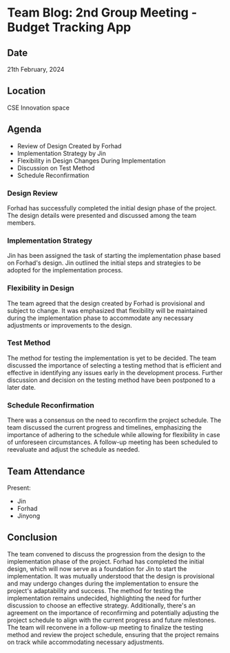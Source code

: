 # Team Blog: 2nd Group Meeting - Budget Tracking App

## Date

21th February, 2024

## Location

CSE Innovation space

## Agenda

- Review of Design Created by Forhad
- Implementation Strategy by Jin
- Flexibility in Design Changes During Implementation
- Discussion on Test Method
- Schedule Reconfirmation

### Design Review

Forhad has successfully completed the initial design phase of the project. The design details were presented and discussed among the team members.

### Implementation Strategy

Jin has been assigned the task of starting the implementation phase based on Forhad's design. Jin outlined the initial steps and strategies to be adopted for the implementation process.

### Flexibility in Design

The team agreed that the design created by Forhad is provisional and subject to change. It was emphasized that flexibility will be maintained during the implementation phase to accommodate any necessary adjustments or improvements to the design.

### Test Method

The method for testing the implementation is yet to be decided. The team discussed the importance of selecting a testing method that is efficient and effective in identifying any issues early in the development process. Further discussion and decision on the testing method have been postponed to a later date.

### Schedule Reconfirmation

There was a consensus on the need to reconfirm the project schedule. The team discussed the current progress and timelines, emphasizing the importance of adhering to the schedule while allowing for flexibility in case of unforeseen circumstances. A follow-up meeting has been scheduled to reevaluate and adjust the schedule as needed.

## Team Attendance

Present:

- Jin
- Forhad
- Jinyong

## Conclusion

The team convened to discuss the progression from the design to the implementation phase of the project. Forhad has completed the initial design, which will now serve as a foundation for Jin to start the implementation. It was mutually understood that the design is provisional and may undergo changes during the implementation to ensure the project's adaptability and success. The method for testing the implementation remains undecided, highlighting the need for further discussion to choose an effective strategy. Additionally, there's an agreement on the importance of reconfirming and potentially adjusting the project schedule to align with the current progress and future milestones. The team will reconvene in a follow-up meeting to finalize the testing method and review the project schedule, ensuring that the project remains on track while accommodating necessary adjustments.
